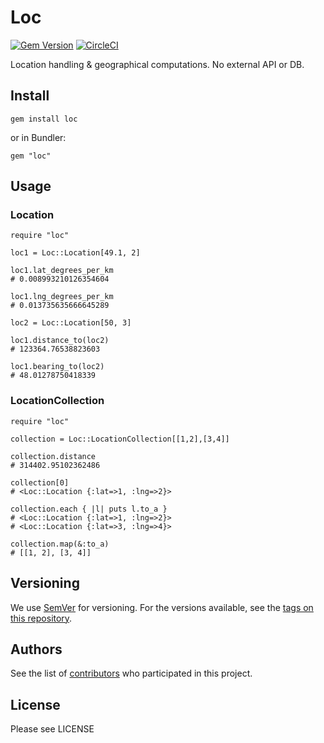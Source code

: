 # Loc

[![Gem Version](https://badge.fury.io/rb/loc.svg)](https://badge.fury.io/rb/loc)
[![CircleCI](https://circleci.com/gh/klaxit/loc.svg?style=shield&circle-token=:circle-token)](https://circleci.com/gh/klaxit/loc)

Location handling & geographical computations. No external API or DB.

## Install

```
gem install loc
```

or in Bundler:
```
gem "loc"
```

## Usage

### Location

```
require "loc"

loc1 = Loc::Location[49.1, 2]

loc1.lat_degrees_per_km
# 0.008993210126354604

loc1.lng_degrees_per_km
# 0.013735635666645289

loc2 = Loc::Location[50, 3]

loc1.distance_to(loc2)
# 123364.76538823603

loc1.bearing_to(loc2)
# 48.01278750418339
```

### LocationCollection

```
require "loc"

collection = Loc::LocationCollection[[1,2],[3,4]]

collection.distance
# 314402.95102362486

collection[0]
# <Loc::Location {:lat=>1, :lng=>2}>

collection.each { |l| puts l.to_a }
# <Loc::Location {:lat=>1, :lng=>2}>
# <Loc::Location {:lat=>3, :lng=>4}>

collection.map(&:to_a)
# [[1, 2], [3, 4]]
```

## Versioning

We use [SemVer](http://semver.org/) for versioning. For the versions available, see the [tags on this repository](https://github.com/klaxit/loc/tags).

## Authors

See the list of [contributors](https://github.com/klaxit/loc/contributors) who participated in this project.

## License

Please see LICENSE
